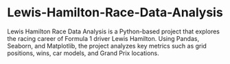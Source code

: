 # Lewis-Hamilton-Race-Data-Analysis
Lewis Hamilton Race Data Analysis is a Python-based project that explores the racing career of Formula 1 driver Lewis Hamilton. Using Pandas, Seaborn, and Matplotlib, the project analyzes key metrics such as grid positions, wins, car models, and Grand Prix locations. 
